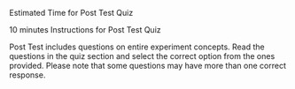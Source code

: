 Estimated Time for Post Test Quiz

10 minutes
Instructions for Post Test Quiz

Post Test includes questions on entire experiment concepts. Read the questions in the quiz section and select the correct option from the ones provided. Please note that some questions may have more than one correct response.

